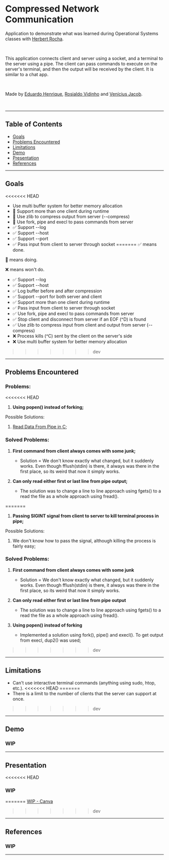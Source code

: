 # Compressed Network Communication

Application to demonstrate what was learned during Operational Systems classes with [Herbert Rocha](https://github.com/hbgit).

</br>

This application connects client and server using a socket, and a terminal to the server using a pipe. The client can pass commands to execute on the server's terminal, and then the output will be received by the client. It is similar to a chat app.

</br>

Made by [Eduardo Henrique](https://github.com/ed-henrique), [Rosialdo Vidinho](https://github.com/Rosialdo) and [Venícius Jacob](https://github.com/veniciusjacob).

</br>

---

## Table of Contents

- [Goals](#goals)
- [Problems Encountered](#problems-encountered)
- [Limitations](#limitations)
- [Demo](#demo)
- [Presentation](#presentation)
- [References](#references)

---

## Goals

<<<<<<< HEAD
- Use multi buffer system for better memory allocation
- 🚧 Support more than one client during runtime
- 🚧 Use zlib to compress output from server (--compress)
- 🚧 Use fork, pipe and execl to pass commands from server
- ✅ Support --log
- ✅ Support --host
- ✅ Support --port
- ✅ Pass input from client to server through socket
=======
✅ means done.

🚧 means doing.

❌ means won't do.

- ✅ Support --log
- ✅ Support --host
- ✅ Log buffer before and after compression
- ✅ Support --port for both server and client
- ✅ Support more than one client during runtime
- ✅ Pass input from client to server through socket
- ✅ Use fork, pipe and execl to pass commands from server
- ✅ Stop client and disconnect from server if an EOF (^D) is found
- ✅ Use zlib to compress input from client and output from server (--compress)
- ❌ Process kills (^C) sent by the client on the server's side
- ❌ Use multi buffer system for better memory allocation
>>>>>>> dev

---

## Problems Encountered

### Problems:

<<<<<<< HEAD
1. **Using popen() instead of forking;**

Possible Solutions:

1. [Read Data From Pipe in C](https://zditect.com/guide/c/pipe-in-c.html);

### Solved Problems:

1. **First command from client always comes with some junk;**
    - Solution = We don't know exactly what changed, but it suddenly works. Even though fflush(stdin) is there, it always was there in the first place, so its weird that now it simply works.

2. **Can only read either first or last line from pipe output;**
    - The solution was to change a line to line approach using fgets() to a read the file as a whole approach using fread().

=======
1. **Passing SIGINT signal from client to server to kill terminal process in pipe;**

Possible Solutions:

1. We don't know how to pass the signal, although killing the process is fairly easy;

### Solved Problems:

1. **First command from client always comes with some junk**
    - Solution = We don't know exactly what changed, but it suddenly works. Even though fflush(stdin) is there, it always was there in the first place, so its weird that now it simply works.

2. **Can only read either first or last line from pipe output**
    - The solution was to change a line to line approach using fgets() to a read the file as a whole approach using fread().

3. **Using popen() instead of forking**
    - Implemented a solution using fork(), pipe() and execl(). To get output from execl, dup2() was used;

>>>>>>> dev
---

## Limitations

- Can't use interactive terminal commands (anything using sudo, htop, etc.).
<<<<<<< HEAD
=======
- There is a limit to the number of clients that the server can support at once.
>>>>>>> dev

---

## Demo

### WIP

---

## Presentation

<<<<<<< HEAD
### WIP
=======
[WIP - Canva]()
>>>>>>> dev

---

## References

### WIP

---